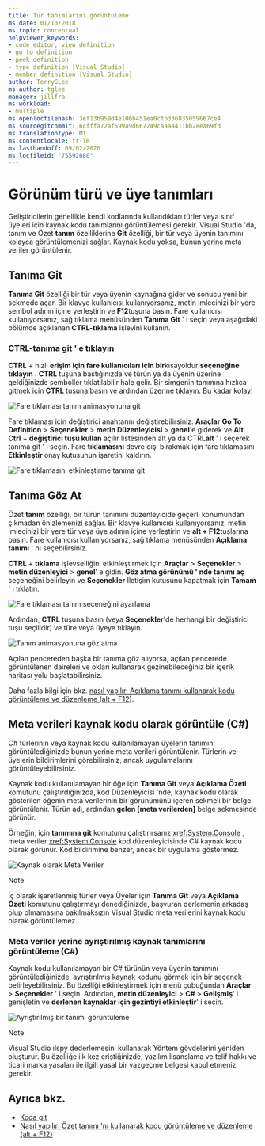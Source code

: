```yaml
---
title: Tür tanımlarını görüntüleme
ms.date: 01/10/2018
ms.topic: conceptual
helpviewer_keywords:
- code editor, view definition
- go to definition
- peek definition
- type definition [Visual Studio]
- member definition [Visual Studio]
author: TerryGLee
ms.author: tglee
manager: jillfra
ms.workload:
- multiple
ms.openlocfilehash: 3ef13b959d4e106b451ea0cfb336835059667ce4
ms.sourcegitcommit: 6cfffa72af599a9d667249caaaa411bb28ea69fd
ms.translationtype: MT
ms.contentlocale: tr-TR
ms.lasthandoff: 09/02/2020
ms.locfileid: "75592080"
---
```

# <a name="view-type-and-member-definitions"></a>Görünüm türü ve üye tanımları

Geliştiricilerin genellikle kendi kodlarında kullandıkları türler veya sınıf üyeleri için kaynak kodu tanımlarını görüntülemesi gerekir. Visual Studio 'da, tanım ve Özet **tanım** özelliklerine **Git** özelliği, bir tür veya üyenin tanımını kolayca görüntülemenizi sağlar. Kaynak kodu yoksa, bunun yerine meta veriler görüntülenir.

## <a name="go-to-definition"></a>Tanıma Git

**Tanıma Git** özelliği bir tür veya üyenin kaynağına gider ve sonucu yeni bir sekmede açar. Bir klavye kullanıcısı kullanıyorsanız, metin imlecinizi bir yere sembol adının içine yerleştirin ve **F12**tuşuna basın. Fare kullanıcısı kullanıyorsanız, sağ tıklama menüsünden **Tanıma Git** ' i seçin veya aşağıdaki bölümde açıklanan **CTRL-tıklama** işlevini kullanın.

### <a name="ctrl-click-go-to-definition"></a>CTRL-tanıma git ' e tıklayın

**CTRL** + hızlı **erişim için fare kullanıcıları için bir**kısayoldur **seçeneğine tıklayın** . **CTRL** tuşuna bastığınızda ve türün ya da üyenin üzerine geldiğinizde semboller tıklatılabilir hale gelir. Bir simgenin tanımına hızlıca gitmek için **CTRL** tuşuna basın ve ardından üzerine tıklayın. Bu kadar kolay!

![Fare tıklaması tanım animasyonuna git](../ide/media/click_gotodef.gif)

Fare tıklaması için değiştirici anahtarını değiştirebilirsiniz. **Araçlar** **Go To Definition**  >  **Seçenekler**  >  **metin Düzenleyicisi**  >  **genel**'e giderek ve **Alt** **Ctrl** + **değiştirici tuşu kullan** açılır listesinden alt ya da CTRL**alt** ' i seçerek tanıma git ' i seçin. Fare **tıklamasını** devre dışı bırakmak için fare tıklamasını **Etkinleştir** onay kutusunun işaretini kaldırın.

![Fare tıklamasını etkinleştirme tanıma git](../ide/media/editor_options_mouse_click_gotodef.png)

## <a name="peek-definition"></a>Tanıma Göz At

Özet **tanım** özelliği, bir türün tanımını düzenleyicide geçerli konumundan çıkmadan önizlemenizi sağlar. Bir klavye kullanıcısı kullanıyorsanız, metin imlecinizi bir yere tür veya üye adının içine yerleştirin ve **alt + F12**tuşlarına basın. Fare kullanıcısı kullanıyorsanız, sağ tıklama menüsünden **Açıklama tanımı** ' nı seçebilirsiniz.

**CTRL** + **tıklama** işlevselliğini etkinleştirmek için **Araçlar**  >  **Seçenekler**  >  **metin düzenleyici**  >  **genel**' e gidin. **Göz atma görünümü ' nde tanımı aç** seçeneğini belirleyin ve **Seçenekler** Iletişim kutusunu kapatmak için **Tamam** ' ı tıklatın.

![Fare tıklaması tanım seçeneğini ayarlama](../ide/media/editor_options_peek_view.png)

Ardından, **CTRL** tuşuna basın (veya **Seçenekler**'de herhangi bir değiştirici tuşu seçilidir) ve türe veya üyeye tıklayın.

![Tanım animasyonuna göz atma](../ide/media/peek_definition.gif)

Açılan pencereden başka bir tanıma göz alıyorsa, açılan pencerede görüntülenen daireleri ve okları kullanarak gezinebileceğiniz bir içerik haritası yolu başlatabilirsiniz.

Daha fazla bilgi için bkz. [nasıl yapılır: Açıklama tanımı kullanarak kodu görüntüleme ve düzenleme (alt + F12)](how-to-view-and-edit-code-by-using-peek-definition-alt-plus-f12.md).

## <a name="view-metadata-as-source-code-c"></a>Meta verileri kaynak kodu olarak görüntüle (C#)

C# türlerinin veya kaynak kodu kullanılamayan üyelerin tanımını görüntülediğinizde bunun yerine meta verileri görüntülenir. Türlerin ve üyelerin bildirimlerini görebilirsiniz, ancak uygulamalarını görüntüleyebilirsiniz.

Kaynak kodu kullanılamayan bir öğe için **Tanıma Git** veya **Açıklama Özeti** komutunu çalıştırdığınızda, kod Düzenleyicisi 'nde, kaynak kodu olarak gösterilen öğenin meta verilerinin bir görünümünü içeren sekmeli bir belge görüntülenir. Türün adı, ardından **gelen [meta verilerden]** belge sekmesinde görünür.

Örneğin, için **tanımına git** komutunu çalıştırırsanız <xref:System.Console> , meta veriler <xref:System.Console> kod düzenleyicisinde C# kaynak kodu olarak görünür. Kod bildirimine benzer, ancak bir uygulama göstermez.

![Kaynak olarak Meta Veriler](../ide/media/metadatasource.png)

> [!NOTE]
> İç olarak işaretlenmiş türler veya Üyeler için **Tanıma Git** veya **Açıklama Özeti** komutunu çalıştırmayı denediğinizde, başvuran derlemenin arkadaş olup olmamasına bakılmaksızın Visual Studio meta verilerini kaynak kodu olarak görüntülemez.

### <a name="view-decompiled-source-definitions-instead-of-metadata-c"></a>Meta veriler yerine ayrıştırılmış kaynak tanımlarını görüntüleme (C#)

Kaynak kodu kullanılamayan bir C# türünün veya üyenin tanımını görüntülediğinizde, ayrıştırılmış kaynak kodunu görmek için bir seçenek belirleyebilirsiniz. Bu özelliği etkinleştirmek için menü çubuğundan **Araçlar**  >  **Seçenekler** ' i seçin. Ardından, **metin düzenleyici**  >  **C#**  >  **Gelişmiş**' i genişletin ve **derlenen kaynaklar için gezintiyi etkinleştir**' i seçin.

![Ayrıştırılmış bir tanımı görüntüleme](media/go-to-definition-decompiled-sources.png)

> [!NOTE]
> Visual Studio ılspy dederlemesini kullanarak Yöntem gövdelerini yeniden oluşturur. Bu özelliğe ilk kez eriştiğinizde, yazılım lisanslama ve telif hakkı ve ticari marka yasaları ile ilgili yasal bir vazgeçme belgesi kabul etmeniz gerekir.

## <a name="see-also"></a>Ayrıca bkz.

- [Koda git](../ide/navigating-code.md)
- [Nasıl yapılır: Özet tanımı 'nı kullanarak kodu görüntüleme ve düzenleme (alt + F12)](how-to-view-and-edit-code-by-using-peek-definition-alt-plus-f12.md)
